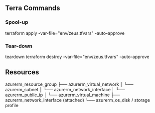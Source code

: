 ## Terra Commands
### Spool-up 
terraform apply -var-file="env/zeus.tfvars" -auto-approve

### Tear-down
teardown terraform destroy -var-file="env/zeus.tfvars" -auto-approve

## Resources

azurerm_resource_group
 ├── azurerm_virtual_network
 │     └── azurerm_subnet
 │          └── azurerm_network_interface
 │                └── azurerm_public_ip
 │
 └── azurerm_virtual_machine
       ├── azurerm_network_interface (attached)
       └── azurerm_os_disk / storage profile
